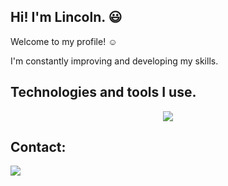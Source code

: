 ## Hi! I'm Lincoln. :smiley:
Welcome to my profile! :relaxed:

I'm constantly improving and developing my skills.


## Technologies and tools I use.
<p align="center">
  <a href="https://skillicons.dev">
    <img src="https://skillicons.dev/icons?i=cs,dotnet,php,mysql,html,css,js,bootstrap,react,figma" />
  </a>
</p>

## Contact:
<div>
  <p align="center>
<a href="https://www.linkedin.com/in/lincoln-vinícius/">
<img src="https://skillicons.dev/icons?i=linkedin" />
</div>
</p>
